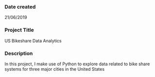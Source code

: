 ### Date created
21/06/2019

### Project Title
US Bikeshare Data Analytics

### Description
In this project, I make use of Python to explore data related to bike share systems for three major cities in the United States